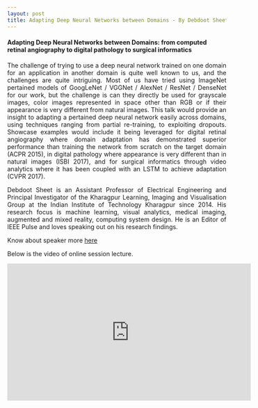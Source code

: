 ```yaml
---
layout: post
title: Adapting Deep Neural Networks between Domains - By Debdoot Sheet
---
```



#### Adapting Deep Neural Networks between Domains: from computed retinal angiography to digital pathology to surgical informatics

<p style="text-align: justify;">The challenge of trying to use a deep neural network trained on one domain for an application in another domain is quite well known to us, and the challenges are quite intriguing. Most of us have tried using ImageNet pertained models of GoogLeNet / VGGNet / AlexNet / ResNet / DenseNet for our work, but the challenge is can they directly be used for grayscale images, color images represented in space other than RGB or if their appearance is very different from natural images. This talk would provide an insight to adapting a pertained deep neural network easily across domains, using techniques ranging from partial re-training, to exploiting dropouts. Showcase examples would include it being leveraged for digital retinal angiography where domain adaptation has demonstrated superior performance than training the network from scratch on the target domain (ACPR 2015), in digital pathology where appearance is very different than in natural images (ISBI 2017), and for surgical informatics through video analytics where it has been coupled with an LSTM to achieve adaptation (CVPR 2017).
</p>
<p style="text-align: justify;">Debdoot Sheet is an Assistant Professor of Electrical Engineering and Principal Investigator of the Kharagpur Learning, Imaging and Visualisation Group at the Indian Institute of Technology Kharagpur since 2014. His research focus is machine learning, visual analytics, medical imaging, augmented and mixed reality, computing system design. He is an Editor of IEEE Pulse and loves speaking out on his research findings.
</p>
<p style="text-align: justify;">
</p>

Know about speaker more [ here ](http://facweb.iitkgp.ernet.in/)

Below is the video of online session lecture.

<iframe width="560" height="315" src="https://www.youtube.com/embed/_JzWx41ptng" frameborder="0" allowfullscreen></iframe>
